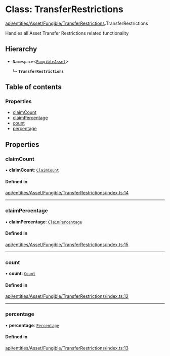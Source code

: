 # Class: TransferRestrictions

[api/entities/Asset/Fungible/TransferRestrictions](../wiki/api.entities.Asset.Fungible.TransferRestrictions).TransferRestrictions

Handles all Asset Transfer Restrictions related functionality

## Hierarchy

- `Namespace`\<[`FungibleAsset`](../wiki/api.entities.Asset.Fungible.FungibleAsset)\>

  ↳ **`TransferRestrictions`**

## Table of contents

### Properties

- [claimCount](../wiki/api.entities.Asset.Fungible.TransferRestrictions.TransferRestrictions#claimcount)
- [claimPercentage](../wiki/api.entities.Asset.Fungible.TransferRestrictions.TransferRestrictions#claimpercentage)
- [count](../wiki/api.entities.Asset.Fungible.TransferRestrictions.TransferRestrictions#count)
- [percentage](../wiki/api.entities.Asset.Fungible.TransferRestrictions.TransferRestrictions#percentage)

## Properties

### claimCount

• **claimCount**: [`ClaimCount`](../wiki/api.entities.Asset.Fungible.TransferRestrictions.ClaimCount.ClaimCount)

#### Defined in

[api/entities/Asset/Fungible/TransferRestrictions/index.ts:14](https://github.com/PolymeshAssociation/polymesh-sdk/blob/fe2e6dd1/src/api/entities/Asset/Fungible/TransferRestrictions/index.ts#L14)

___

### claimPercentage

• **claimPercentage**: [`ClaimPercentage`](../wiki/api.entities.Asset.Fungible.TransferRestrictions.ClaimPercentage.ClaimPercentage)

#### Defined in

[api/entities/Asset/Fungible/TransferRestrictions/index.ts:15](https://github.com/PolymeshAssociation/polymesh-sdk/blob/fe2e6dd1/src/api/entities/Asset/Fungible/TransferRestrictions/index.ts#L15)

___

### count

• **count**: [`Count`](../wiki/api.entities.Asset.Fungible.TransferRestrictions.Count.Count)

#### Defined in

[api/entities/Asset/Fungible/TransferRestrictions/index.ts:12](https://github.com/PolymeshAssociation/polymesh-sdk/blob/fe2e6dd1/src/api/entities/Asset/Fungible/TransferRestrictions/index.ts#L12)

___

### percentage

• **percentage**: [`Percentage`](../wiki/api.entities.Asset.Fungible.TransferRestrictions.Percentage.Percentage)

#### Defined in

[api/entities/Asset/Fungible/TransferRestrictions/index.ts:13](https://github.com/PolymeshAssociation/polymesh-sdk/blob/fe2e6dd1/src/api/entities/Asset/Fungible/TransferRestrictions/index.ts#L13)
